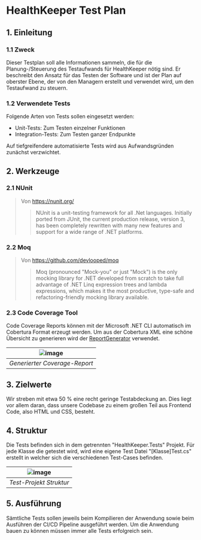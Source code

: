 # HealthKeeper Test Plan

## 1. Einleitung

### 1.1 Zweck
Dieser Testplan soll alle Informationen sammeln, die für die Planung-/Steuerung des Testaufwands für HealthKeeper nötig sind.
Er beschreibt den Ansatz für das Testen der Software und ist der Plan auf oberster Ebene, der von den Managern erstellt und verwendet wird, um den Testaufwand zu steuern.

### 1.2 Verwendete Tests
Folgende Arten von Tests sollen eingesetzt werden:
* Unit-Tests: Zum Testen einzelner Funktionen
* Integration-Tests: Zum Testen ganzer Endpunkte

Auf tiefgreifendere automatisierte Tests wird aus Aufwandsgründen zunächst verzwichtet.

## 2. Werkzeuge

### 2.1 NUnit
> Von https://nunit.org/
>> NUnit is a unit-testing framework for all .Net languages. Initially ported from JUnit, the current production release,
>> version 3, has been completely rewritten with many new features and support for a wide range of .NET platforms.

### 2.2 Moq
> Von https://github.com/devlooped/moq
>> Moq (pronounced "Mock-you" or just "Mock") is the only mocking library for .NET developed from scratch to take full advantage of .NET Linq expression trees and lambda expressions, which makes it the most productive, type-safe and refactoring-friendly mocking library available.

### 2.3 Code Coverage Tool
Code Coverage Reports können mit der Microsoft .NET CLI automatisch im Cobertura Format erzeugt werden.
Um aus der Cobertura XML eine schöne Übersicht zu generieren wird der [ReportGenerator](https://github.com/danielpalme/ReportGenerator) verwendet.

| ![image](https://github.com/Chrissi-Ruege/HealthKeeper/assets/20227840/2697026c-dce7-4851-9ccb-40abe205ce29) | 
|:--:| 
| *Generierter Coverage-Report* |

## 3. Zielwerte
Wir streben mit etwa 50 % eine recht geringe Testabdeckung an.
Dies liegt vor allem daran, dass unsere Codebase zu einem großen Teil aus Frontend Code, also HTML und CSS, besteht.

## 4. Struktur
Die Tests befinden sich in dem getrennten "HealthKeeper.Tests" Projekt. 
Für jede Klasse die getestet wird, wird eine eigene Test Datei "[Klasse]Test.cs" erstellt in welcher sich die verschiedenen Test-Cases befinden.

| ![image](https://github.com/Chrissi-Ruege/HealthKeeper/assets/20227840/e6f3c14a-e31b-41b9-b5d9-c9f428483317) | 
|:--:| 
| *Test-Projekt Struktur* |

## 5. Ausführung
Sämtliche Tests sollen jeweils beim Kompilieren der Anwendung sowie beim Ausführen der CI/CD Pipeline ausgeführt werden.
Um die Anwendung bauen zu können müssen immer alle Tests erfolgreich sein.

